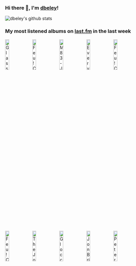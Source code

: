 ### Hi there 👋, I'm [dbeley](https://dbeley.ovh/en)!

![dbeley's github stats](https://github-readme-stats.vercel.app/api?username=dbeley)

### My most listened albums on [last.fm](https://www.last.fm/user/d_beley) in the last week

[<img src='https://lastfm.freetls.fastly.net/i/u/300x300/effe001744b5e4c8e06fe91a729db613.jpg' width='16%' height='16%' alt='Glass Beach - Plastic Death'>](https://www.last.fm/music/glass%2bbeach/plastic%2bdeath)&nbsp;
[<img src='https://lastfm.freetls.fastly.net/i/u/300x300/13d37a2583629bfb34db288d26d0ee4d.jpg' width='16%' height='16%' alt='Feu! Chatterton - Palais dargile'>](https://www.last.fm/music/feu%2521%2bchatterton/palais%2bd%2527argile)&nbsp;
[<img src='https://lastfm.freetls.fastly.net/i/u/300x300/bf8e780262306e1d1401130f8679b1b4.png' width='16%' height='16%' alt='M83 - Junk'>](https://www.last.fm/music/m83/junk)&nbsp;
[<img src='https://lastfm.freetls.fastly.net/i/u/300x300/636bb0ff2f18ea8614ca670f4852d175.jpg' width='16%' height='16%' alt='Everything Everything - Raw Data Feel'>](https://www.last.fm/music/everything%2beverything/raw%2bdata%2bfeel)&nbsp;
[<img src='https://lastfm.freetls.fastly.net/i/u/300x300/b847247147ce9185a3845a0b62d37550.jpg' width='16%' height='16%' alt='Feu! Chatterton - Ici le Jour (a tout enseveli)'>](https://www.last.fm/music/feu%2521%2bchatterton/ici%2ble%2bjour%2b%2528a%2btout%2benseveli%2529)&nbsp;
<br>
[<img src='https://lastfm.freetls.fastly.net/i/u/300x300/62accf818888d008f01b7fbed5d93e93.jpg' width='16%' height='16%' alt='Feu! Chatterton - LOiseleur'>](https://www.last.fm/music/feu%2521%2bchatterton/l%2527oiseleur)&nbsp;
[<img src='https://lastfm.freetls.fastly.net/i/u/300x300/dc04365b484c4f769bd8d9c6d3bdc7f2.png' width='16%' height='16%' alt='The Joy Formidable - The Big Roar'>](https://www.last.fm/music/the%2bjoy%2bformidable/the%2bbig%2broar)&nbsp;
[<img src='https://lastfm.freetls.fastly.net/i/u/300x300/67f71f3da87029c0ed5d5adda0506581.jpg' width='16%' height='16%' alt='Glocca Morra - Just Married'>](https://www.last.fm/music/glocca%2bmorra/just%2bmarried)&nbsp;
[<img src='https://lastfm.freetls.fastly.net/i/u/300x300/0bcb7b2d99ffd3dac11bc5de90d83805.jpg' width='16%' height='16%' alt='Jon Brion - Meaningless'>](https://www.last.fm/music/jon%2bbrion/meaningless)&nbsp;
[<img src='https://lastfm.freetls.fastly.net/i/u/300x300/b31108f3f4b96355b2fb1f8fbb9b9367.jpg' width='16%' height='16%' alt='Peter Ivers - Terminal Love'>](https://www.last.fm/music/peter%2bivers/terminal%2blove)&nbsp;
<br>
